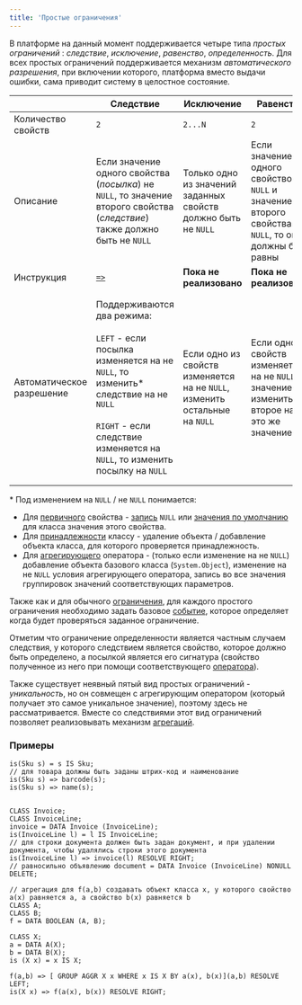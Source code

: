 ```yaml
---
title: 'Простые ограничения'
---
```


В платформе на данный момент поддерживается четыре типа *простых ограничений* : *следствие*, *исключение*, *равенство*, *определенность*. Для всех простых ограничений поддерживается механизм *автоматического разрешения*, при включении которого, платформа вместо выдачи ошибки, сама приводит систему в целостное состояние.

| |Следствие|Исключение|Равенство|Определенность|
|---|---|---|---|---|
|Количество свойств|`2`|`2...N`|`2`|`1`|
|Описание|Если значение одного свойства (*посылка*) не `NULL`, то значение второго свойства (*следствие*) также должно быть не `NULL`|Только одно из значений заданных свойств должно быть не `NULL`|Если значение одного свойство не `NULL` и значение второго свойства не `NULL`, то они должны быть равны|Если все параметры свойства подходят по классам, то для них должно быть задано не `NULL` значение|
|Инструкция|[`=>`](=gt_statement.md)|**Пока не реализовано**|**Пока не реализовано**|Опция `NONULL` в задании свойств|
|Автоматическое разрешение|Поддерживаются два режима:<br/><br/>`LEFT` - если посылка изменяется на не `NULL`, то изменить\* следствие на не `NULL`<br/><br/>`RIGHT` - если следствие изменяется на `NULL`, то изменить посылку на `NULL`<br/>|Если одно из свойств изменяется на не `NULL`, изменить остальные на `NULL`|Если одно из свойств изменяется на не `NULL` значение, изменить второе на это же значение|`AGGR` - если значение свойства изменяется на `NULL`, удалить объекты соответствующие параметрам.<br/><br/>`DEFAULT` значение - если добавляются (доклассифицируются) объекты соответствующие классам параметров, изменить значение свойства для этих объектов на значение по умолчанию.|

\* Под изменением на `NULL` / не `NULL` понимается:

-   Для [первичного](Data_properties_DATA.md) свойства - [запись](Property_change_CHANGE.md) `NULL` или [значения по умолчанию](Built-in_classes.md#defaultvalue) для класса значения этого свойства.
-   Для [принадлежности](Classification_IS_AS.md) классу - удаление объекта / добавление объекта класса, для которого проверяется принадлежность.
-   Для [агрегирующего](Grouping_GROUP.md) оператора - (только если изменение на не `NULL`) добавление объекта базового класса (`System.Object`), изменение на не `NULL` условия агрегирующего оператора, запись во все значения группировок значений соответствующих параметров.

Также как и для обычного [ограничения](Constraints.md), для каждого простого ограничения необходимо задать базовое [событие](Events.md), которое определяет когда будет проверяться заданное ограничение. 

Отметим что ограничение определенности является частным случаем следствия, у которого следствием является свойство, которое должно быть определено, а посылкой является его сигнатура (свойство полученное из него при помощи соответствующего [оператора](Property_signature_CLASS.md)).

Также существует неявный пятый вид простых ограничений - *уникальность*, но он совмещен с агрегирующим оператором (который получает это самое уникальное значение), поэтому здесь не рассматривается. Вместе со следствиями этот вид ограничений позволяет реализовывать механизм [агрегаций](Aggregations.md). 

### Примеры

```lsf
is(Sku s) = s IS Sku;
// для товара должны быть заданы штрих-код и наименование
is(Sku s) => barcode(s);
is(Sku s) => name(s);


CLASS Invoice;
CLASS InvoiceLine;
invoice = DATA Invoice (InvoiceLine);
is(InvoiceLine l) = l IS InvoiceLine;
// для строки документа должен быть задан документ, и при удалении документа, чтобы удалялись строки этого документа
is(InvoiceLine l) => invoice(l) RESOLVE RIGHT;
// равносильно объявлению document = DATA Invoice (InvoiceLine) NONULL DELETE;

// агрегация для f(a,b) создавать объект класса x, у которого свойство a(x) равняется a, а свойство b(x) равняется b
CLASS A;
CLASS B;
f = DATA BOOLEAN (A, B);

CLASS X;
a = DATA A(X);
b = DATA B(X);
is (X x) = x IS X;

f(a,b) => [ GROUP AGGR X x WHERE x IS X BY a(x), b(x)](a,b) RESOLVE LEFT;
is(X x) => f(a(x), b(x)) RESOLVE RIGHT;
```
